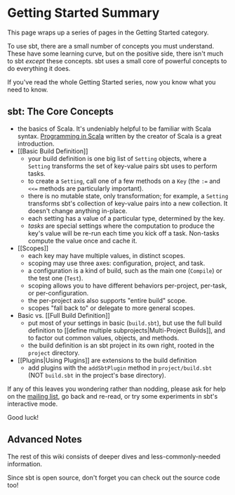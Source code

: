 # Getting Started Summary

This page wraps up a series of pages in the Getting Started category.

To use sbt, there are a small number of concepts you must understand. These
have some learning curve, but on the positive side, there isn't much to sbt
_except_ these concepts. sbt uses a small core of powerful concepts to do
everything it does.

If you've read the whole Getting Started series, now you know what you need
to know.

## sbt: The Core Concepts

 - the basics of Scala. It's undeniably helpful to be familiar with Scala
   syntax. [Programming in Scala](http://www.artima.com/shop/programming_in_scala_2ed)
   written by the creator of Scala is a great introduction.
 - [[Basic Build Definition]]
   - your build definition is one big list of `Setting` objects, where a
     `Setting` transforms the set of key-value pairs sbt uses to perform tasks.
   - to create a `Setting`, call one of a few methods on a `Key` (the `:=` and
     `<<=` methods are particularly important).
   - there is no mutable state, only transformation; for example, a `Setting`
     transforms sbt's collection of key-value pairs into a new collection. It
     doesn't change anything in-place.
   - each setting has a value of a particular type, determined by the key.
   - _tasks_ are special settings where the computation to produce the key's
     value will be re-run each time you kick off a task. Non-tasks compute the
     value once and cache it.
 - [[Scopes]]
   - each key may have multiple values, in distinct scopes.
   - scoping may use three axes: configuration, project, and task.
   - a configuration is a kind of build, such as the main one (`Compile`) or
     the test one (`Test`).
   - scoping allows you to have different behaviors per-project,
     per-task, or per-configuration.
   - the per-project axis also supports "entire build" scope.
   - scopes "fall back to" or delegate to more general scopes.
 - Basic vs. [[Full Build Definition]]
   - put most of your settings in basic (`build.sbt`), but use the full
     build definition to
     [[define multiple subprojects|Multi-Project Builds]], and to factor out
     common values, objects, and methods.
   - the build definition is an sbt project in its own right,
     rooted in the `project` directory.
 - [[Plugins|Using Plugins]] are extensions to the build definition
   - add plugins with the `addSbtPlugin` method in `project/build.sbt` (NOT
     `build.sbt` in the project's base directory).

If any of this leaves you wondering rather than nodding, please ask for help
on the
[mailing list](http://groups.google.com/group/simple-build-tool/topics),
go back and re-read, or try some experiments in sbt's interactive mode.

Good luck!

## Advanced Notes

The rest of this wiki consists of deeper dives and less-commonly-needed
information.

Since sbt is open source, don't forget you can check out the source code
too!

